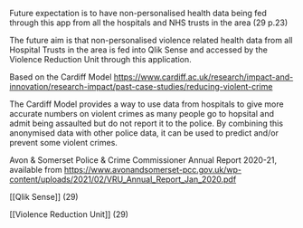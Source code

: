 Future expectation is to have non-personalised health data being fed through this app from all the hospitals and NHS trusts in the area (29 p.23) 

The future aim is that non-personalised violence related health data from all Hospital Trusts in the area is fed into Qlik Sense and accessed by the Violence Reduction Unit through this application.

 Based on the Cardiff Model https://www.cardiff.ac.uk/research/impact-and-innovation/research-impact/past-case-studies/reducing-violent-crime

 The Cardiff Model provides a way to use data from hospitals to give more accurate numbers on violent crimes as many people go to hopsital and admit being assaulted but do not report it to the police.  By combining this anonymised data with other police data, it can be used to predict and/or prevent some violent crimes.

Avon & Somerset Police & Crime Commissioner Annual Report 2020-21, available from https://www.avonandsomerset-pcc.gov.uk/wp-content/uploads/2021/02/VRU_Annual_Report_Jan_2020.pdf

[[Qlik Sense]] (29)

[[Violence Reduction Unit]] (29)